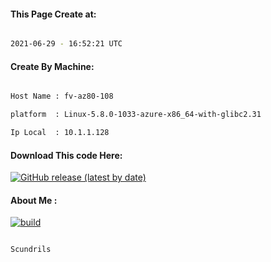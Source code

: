 
   
#### This Page Create at:

```bash

2021-06-29 - 16:52:21 UTC

```

#### Create By Machine:

```bash

Host Name : fv-az80-108

platform  : Linux-5.8.0-1033-azure-x86_64-with-glibc2.31

Ip Local  : 10.1.1.128

```
#### Download This code Here:

[![GitHub release (latest by date)](https://img.shields.io/github/v/release/Scundrils/Jar-Build2?style=for-the-badge&label=Download)](https://github.com/Scundrils/Jar-Build2/releases) 

</p> 

#### About Me :

[![build](https://github.com/Scundrils/Jar-Build2/actions/workflows/build.yml/badge.svg)](https://github.com/Scundrils/Jar-Build2/actions/workflows/build.yml)

```bash

Scundrils

```

